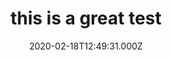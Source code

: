 ---
title: "this is a great test"
description: "no thanks"
date: "2020-02-18T12:49:31.000Z"
tags: 
published: true
---